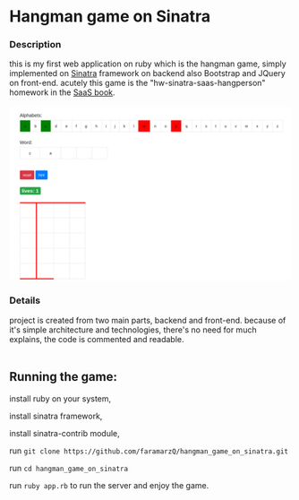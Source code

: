 # Hangman game on Sinatra

### Description
this is my first web application on ruby which is the hangman game, simply implemented on [Sinatra](https://github.com/sinatra/sinatra) framework on backend also Bootstrap and JQuery on front-end. acutely this game is the "hw-sinatra-saas-hangperson" homework in the [SaaS book](http://www.saasbook.info/).
<br>
<br>
<img src="./images/Screenshot_2021-01-09_Hangman_game.png">

### Details
project is created from two main parts, backend and front-end. because of it's simple architecture and technologies, there's no need for much explains, the code is  commented and readable.
<br>
<br>

## Running the game:
install ruby on your system,

install sinatra framework,

install sinatra-contrib module,

run `git clone https://github.com/faramarzQ/hangman_game_on_sinatra.git`

run `cd hangman_game_on_sinatra`

run `ruby app.rb` to run the server and enjoy the game.